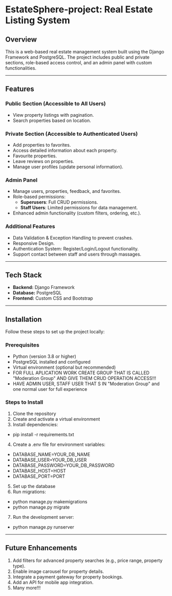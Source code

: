 # **EstateSphere-project: Real Estate Listing System**

## **Overview**
This is a web-based real estate management system built using the Django Framework and PostgreSQL. The project includes public and private sections, role-based access control, and an admin panel with custom functionalities.

---

## **Features**

### **Public Section** (Accessible to All Users)
- View property listings with pagination.
- Search properties based on location.

### **Private Section** (Accessible to Authenticated Users)
- Add properties to favorites.
- Access detailed information about each property.
- Favourite properties.
- Leave reviews on properties.
- Manage user profiles (update personal information).

### **Admin Panel**
- Manage users, properties, feedback, and favorites.
- Role-based permissions:
  - **Superusers**: Full CRUD permissions.
  - **Staff Users**: Limited permissions for data management.
- Enhanced admin functionality (custom filters, ordering, etc.).

### **Additional Features**
- Data Validation & Exception Handling to prevent crashes.
- Responsive Design.
- Authentication System: Register/Login/Logout functionality.
- Support contact between staff and users through massages.

---

## **Tech Stack**
- **Backend:** Django Framework  
- **Database:** PostgreSQL  
- **Frontend:** Custom CSS and Bootstrap   

---

## **Installation**

Follow these steps to set up the project locally:

### **Prerequisites**
- Python (version 3.8 or higher)
- PostgreSQL installed and configured
- Virtual environment (optional but recommended)
- FOR FULL APLICATION WORK CREATE GROUP THAT IS CALLED "Moderation Group" AND GIVE THEM CRUD OPERATION ACCESS!!!
- HAVE ADMIN USER, STAFF USER THAT S IN "Moderation Group" and one normal user for full experience

### **Steps to Install**
1. Clone the repository
2. Create and activate a virtual environment
3. Install dependencies:
 - pip install -r requirements.txt
4. Create a .env file for environment variables:
  - DATABASE_NAME=YOUR_DB_NAME
  - DATABASE_USER=YOUR_DB_USER
  - DATABASE_PASSWORD=YOUR_DB_PASSWORD
  - DATABASE_HOST=HOST
  - DATABASE_PORT=PORT
5. Set up the database
6. Run migrations:
  - python manage.py makemigrations
  - python manage.py migrate
7. Run the development server:
  - python manage.py runserver

---

## **Future Enhancements**

1. Add filters for advanced property searches (e.g., price range, property type).
2. Enable image carousel for property details.
3. Integrate a payment gateway for property bookings.
4. Add an API for mobile app integration.
5. Many more!!!
